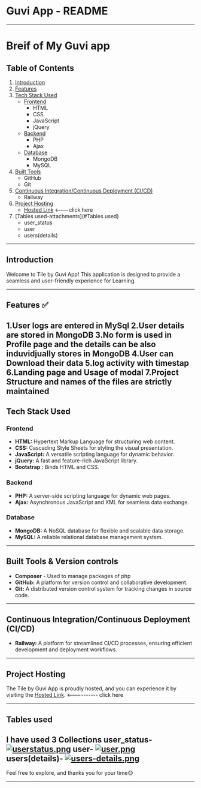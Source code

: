 # Guvi App - README

---
# Breif of My Guvi app
## Table of Contents

1. [Introduction](#introduction)
2. [Features](#features)
3. [Tech Stack Used](#tech-stack-used)
    - [Frontend](#frontend)
        - HTML
        - CSS
        - JavaScript
        - jQuery
    - [Backend](#backend)
        - PHP
        - Ajax
    - [Database](#database)
        - MongoDB
        - MySQL
4. [Built Tools](#built-tools)
    - GitHub
    - Git
5. [Continuous Integration/Continuous Deployment (CI/CD)](#continuous-integrationcontinuous-deployment-cicd)
    - Railway
6. [Project Hosting](#project-hosting)
    - [Hosted Link](https://godly-oranges-production.up.railway.app/index.html) <---click here
7. [Tables used-attachments](#Tables used)
    - user_status
    - user
    - users(details)

---

## Introduction

Welcome to Tile by Guvi App! This application is designed to provide a seamless and user-friendly experience for Learning.

---

## Features ✅

1.User logs are entered in MySql
2.User details are stored in MongoDB
3.No form is used in Profile page and the details can be also induvidjually stores in MongoDB
4.User can Download their data
5.log activity with timestap
6.Landing page and Usage of modal
7.Project Structure and names of the files are strictly maintained
---

## Tech Stack Used

### Frontend

- **HTML:** Hypertext Markup Language for structuring web content.
- **CSS:** Cascading Style Sheets for styling the visual presentation.
- **JavaScript:** A versatile scripting language for dynamic behavior.
- **jQuery:** A fast and feature-rich JavaScript library.
- **Bootstrap :** Binds HTML and CSS.

### Backend

- **PHP:** A server-side scripting language for dynamic web pages.
- **Ajax:** Asynchronous JavaScript and XML for seamless data exchange.

### Database

- **MongoDB:** A NoSQL database for flexible and scalable data storage.
- **MySQL:** A reliable relational database management system.

---

## Built Tools & Version controls
- **Composer** - Used to manage packages of php
- **GitHub:** A platform for version control and collaborative development.
- **Git:** A distributed version control system for tracking changes in source code.

---

## Continuous Integration/Continuous Deployment (CI/CD)

- **Railway:** A platform for streamlined CI/CD processes, ensuring efficient development and deployment workflows.

---

## Project Hosting

The Tile by Guvi App is proudly hosted, and you can experience it by visiting the [Hosted Link](https://godly-oranges-production.up.railway.app/index.html).  <---------- click here

---
## Tables used
I have used 3 Collections
user_status-
    [![userstatus.png](https://i.postimg.cc/8CL3pcMj/userstatus.png)](https://postimg.cc/t1CDDXrj)
user-
    [![user.png](https://i.postimg.cc/zvFPnc05/user.png)](https://postimg.cc/0KrfvZTH)  
users(details)-
    [![users-details.png](https://i.postimg.cc/K8Dv1Gns/users-details.png)](https://postimg.cc/QFVrPrYp)
---
Feel free to explore, and thanks you for your time😊

---


